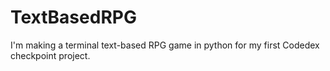 # TextBasedRPG
I'm making a terminal text-based RPG game in python for my first Codedex checkpoint project.
